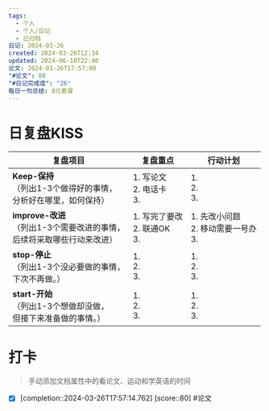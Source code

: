 ```yaml
---
tags:
  - 个人
  - 个人/日记
  - 已归档
日记: 2024-03-26
created: 2024-03-26T12:34
updated: 2024-06-18T22:40
论文: 2024-03-26T17:57:00
"#论文": 80
"#日记完成度": "26"
每日一句总结: 8元套餐
---
```



# 日复盘KISS
| **复盘项目**                                             | **复盘重点**                   | **行动计划**                      |
| ---------------------------------------------------- | -------------------------- | ----------------------------- |
| **Keep-保持**<br>（列出1-3个做得好的事情，<br>   分析好在哪里，如何保持）     | 1.  写论文<br>2. 电话卡<br>3.    | 1.  <br>2. <br>3.             |
| **improve-改进**<br>（列出1-3个需要改进的事情，<br>  后续将采取哪些行动来改进） | 1.  写完了要改<br>2. 联通OK<br>3. | 1.  先改小问题<br>2. 移动需要一号办<br>3. |
| **stop-停止**<br>（列出1-3个没必要做的事情，<br>下次不再做。）            | 1.  <br>2. <br>3.          | 1.  <br>2. <br>3.             |
| **start-开始**<br>（列出1-3个想做却没做，<br>但接下来准备做的事情。）        | 1.  <br>2. <br>3.          | 1.  <br>2. <br>3.             |


# 打卡
> 手动添加文档属性中的看论文、运动和学英语的时间




- [x]  [completion::2024-03-26T17:57:14.762] [score::80] #论文
